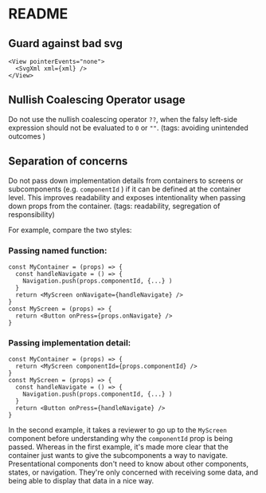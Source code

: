 # README

## Guard against bad svg
```
<View pointerEvents="none">
  <SvgXml xml={xml} />
</View>
```

## Nullish Coalescing Operator usage
Do not use the nullish coalescing operator `??`, when the falsy left-side expression should not be evaluated to `0` or `""`. (tags: avoiding unintended outcomes )

## Separation of concerns
Do not pass down implementation details from containers to screens or subcomponents (e.g. `componentId` ) if it can be defined at the container level. This improves readability and exposes intentionality when passing down props from the container. (tags: readability, segregation of responsibility)

For example, compare the two styles:

### Passing named function:
```
const MyContainer = (props) => {
  const handleNavigate = () => {
    Navigation.push(props.componentId, {...} )
  }
  return <MyScreen onNavigate={handleNavigate} />
}
const MyScreen = (props) => {
  return <Button onPress={props.onNavigate} />
}
```

### Passing implementation detail:
```
const MyContainer = (props) => {
  return <MyScreen componentId={props.componentId} />
}
const MyScreen = (props) => {
  const handleNavigate = () => {
    Navigation.push(props.componentId, {...} )
  }
  return <Button onPress={handleNavigate} />
}
```

In the second example, it takes a reviewer to go up to the `MyScreen` component before understanding why the `componentId` prop is being passed. Whereas in the first example, it's made more clear that the container just wants to give the subcomponents a way to navigate. Presentational components don't need to know about other components, states, or navigation. They're only concerned with receiving some data, and being able to display that data in a nice way.
